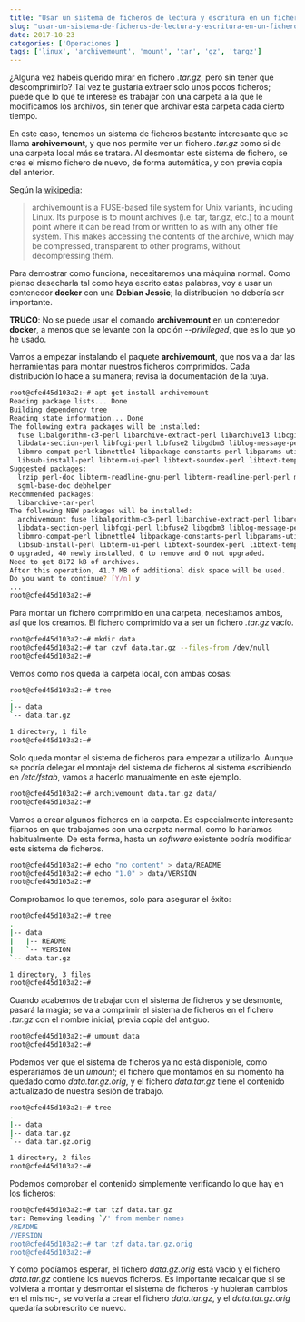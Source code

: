 ```yaml
---
title: "Usar un sistema de ficheros de lectura y escritura en un fichero .tar.gz"
slug: "usar-un-sistema-de-ficheros-de-lectura-y-escritura-en-un-fichero-targz.md"
date: 2017-10-23
categories: ['Operaciones']
tags: ['linux', 'archivemount', 'mount', 'tar', 'gz', 'targz']
---
```


¿Alguna vez habéis querido mirar en fichero *.tar.gz*, pero sin tener que descomprimirlo? Tal vez te gustaría extraer solo unos pocos ficheros; puede que lo que te interese es trabajar con una carpeta a la que le modificamos los archivos, sin tener que archivar esta carpeta cada cierto tiempo.<!--more-->

En este caso, tenemos un sistema de ficheros bastante interesante que se llama **archivemount**, y que nos permite ver un fichero *.tar.gz* como si de una carpeta local más se tratara. Al desmontar este sistema de fichero, se crea el mismo fichero de nuevo, de forma automática, y con previa copia del anterior.

Según la [wikipedia](https://en.wikipedia.org/wiki/Archivemount):

> archivemount is a FUSE-based file system for Unix variants, including Linux. Its purpose is to mount archives (i.e. tar, tar.gz, etc.) to a mount point where it can be read from or written to as with any other file system. This makes accessing the contents of the archive, which may be compressed, transparent to other programs, without decompressing them.

Para demostrar como funciona, necesitaremos una máquina normal. Como pienso desecharla tal como haya escrito estas palabras, voy a usar un contenedor **docker** con una **Debian Jessie**; la distribución no debería ser importante.

**TRUCO**: No se puede usar el comando **archivemount** en un contenedor **docker**, a menos que se levante con la opción *--privileged*, que es lo que yo he usado.

Vamos a empezar instalando el paquete **archivemount**, que nos va a dar las herramientas para montar nuestros ficheros comprimidos. Cada distribución lo hace a su manera; revisa la documentación de la tuya.

```bash
root@cfed45d103a2:~# apt-get install archivemount
Reading package lists... Done
Building dependency tree       
Reading state information... Done
The following extra packages will be installed:
  fuse libalgorithm-c3-perl libarchive-extract-perl libarchive13 libcgi-fast-perl libcgi-pm-perl libclass-c3-perl libclass-c3-xs-perl libcpan-meta-perl libdata-optlist-perl
  libdata-section-perl libfcgi-perl libfuse2 libgdbm3 liblog-message-perl liblog-message-simple-perl liblzo2-2 libmodule-build-perl libmodule-pluggable-perl libmodule-signature-perl
  libmro-compat-perl libnettle4 libpackage-constants-perl libparams-util-perl libpod-latex-perl libpod-readme-perl libregexp-common-perl libsoftware-license-perl libsub-exporter-perl
  libsub-install-perl libterm-ui-perl libtext-soundex-perl libtext-template-perl libxml2 perl perl-modules rename sgml-base xml-core
Suggested packages:
  lrzip perl-doc libterm-readline-gnu-perl libterm-readline-perl-perl make libb-lint-perl libcpanplus-dist-build-perl libcpanplus-perl libfile-checktree-perl libobject-accessor-perl
  sgml-base-doc debhelper
Recommended packages:
  libarchive-tar-perl
The following NEW packages will be installed:
  archivemount fuse libalgorithm-c3-perl libarchive-extract-perl libarchive13 libcgi-fast-perl libcgi-pm-perl libclass-c3-perl libclass-c3-xs-perl libcpan-meta-perl libdata-optlist-perl
  libdata-section-perl libfcgi-perl libfuse2 libgdbm3 liblog-message-perl liblog-message-simple-perl liblzo2-2 libmodule-build-perl libmodule-pluggable-perl libmodule-signature-perl
  libmro-compat-perl libnettle4 libpackage-constants-perl libparams-util-perl libpod-latex-perl libpod-readme-perl libregexp-common-perl libsoftware-license-perl libsub-exporter-perl
  libsub-install-perl libterm-ui-perl libtext-soundex-perl libtext-template-perl libxml2 perl perl-modules rename sgml-base xml-core
0 upgraded, 40 newly installed, 0 to remove and 0 not upgraded.
Need to get 8172 kB of archives.
After this operation, 41.7 MB of additional disk space will be used.
Do you want to continue? [Y/n] y
...
root@cfed45d103a2:~# 
```

Para montar un fichero comprimido en una carpeta, necesitamos ambos, así que los creamos. El fichero comprimido va a ser un fichero *.tar.gz* vacío.

```bash
root@cfed45d103a2:~# mkdir data
root@cfed45d103a2:~# tar czvf data.tar.gz --files-from /dev/null
root@cfed45d103a2:~# 
```

Vemos como nos queda la carpeta local, con ambas cosas:

```bash
root@cfed45d103a2:~# tree
.
|-- data
`-- data.tar.gz

1 directory, 1 file
root@cfed45d103a2:~# 
```

Solo queda montar el sistema de ficheros para empezar a utilizarlo. Aunque se podría delegar el montaje del sistema de ficheros al sistema escribiendo en */etc/fstab*, vamos a hacerlo manualmente en este ejemplo.

```bash
root@cfed45d103a2:~# archivemount data.tar.gz data/
root@cfed45d103a2:~# 
```

Vamos a crear algunos ficheros en la carpeta. Es especialmente interesante fijarnos en que trabajamos con una carpeta normal, como lo haríamos habitualmente. De esta forma, hasta un *software* existente podría modificar este sistema de ficheros.

```bash
root@cfed45d103a2:~# echo "no content" > data/README
root@cfed45d103a2:~# echo "1.0" > data/VERSION
root@cfed45d103a2:~# 
```

Comprobamos lo que tenemos, solo para asegurar el éxito:

```bash
root@cfed45d103a2:~# tree
.
|-- data
|   |-- README
|   `-- VERSION
`-- data.tar.gz

1 directory, 3 files
root@cfed45d103a2:~# 
```

Cuando acabemos de trabajar con el sistema de ficheros y se desmonte, pasará la magia; se va a comprimir el sistema de ficheros en el fichero *.tar.gz* con el nombre inicial, previa copia del antiguo.

```bash
root@cfed45d103a2:~# umount data
root@cfed45d103a2:~# 
```

Podemos ver que el sistema de ficheros ya no está disponible, como esperaríamos de un *umount*; el fichero que montamos en su momento ha quedado como *data.tar.gz.orig*, y el fichero *data.tar.gz* tiene el contenido actualizado de nuestra sesión de trabajo.

```bash
root@cfed45d103a2:~# tree
.
|-- data
|-- data.tar.gz
`-- data.tar.gz.orig

1 directory, 2 files
root@cfed45d103a2:~# 
```

Podemos comprobar el contenido simplemente verificando lo que hay en los ficheros:

```bash
root@cfed45d103a2:~# tar tzf data.tar.gz
tar: Removing leading `/' from member names
/README
/VERSION
root@cfed45d103a2:~# tar tzf data.tar.gz.orig 
root@cfed45d103a2:~# 
```

Y como podíamos esperar, el fichero *data.gz.orig* está vacío y el fichero *data.tar.gz* contiene los nuevos ficheros. Es importante recalcar que si se volviera a montar y desmontar el sistema de ficheros -y hubieran cambios en el mismo-, se volvería a crear el fichero *data.tar.gz*, y el *data.tar.gz.orig* quedaría sobrescrito de nuevo.
